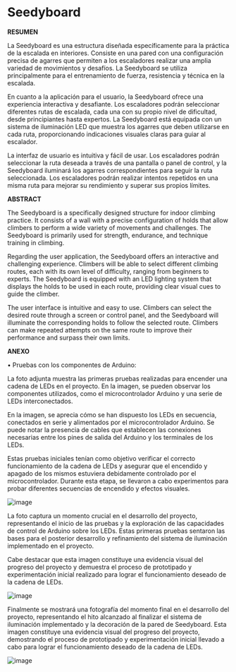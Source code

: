 # Seedyboard

**RESUMEN**

La Seedyboard es una estructura diseñada específicamente para la práctica de la escalada en 
interiores. Consiste en una pared con una configuración precisa de agarres que permiten a los 
escaladores realizar una amplia variedad de movimientos y desafíos. La Seedyboard se utiliza 
principalmente para el entrenamiento de fuerza, resistencia y técnica en la escalada.

En cuanto a la aplicación para el usuario, la Seedyboard ofrece una experiencia interactiva y 
desafiante. Los escaladores podrán seleccionar diferentes rutas de escalada, cada una con su 
propio nivel de dificultad, desde principiantes hasta expertos. La Seedyboard está equipada con 
un sistema de iluminación LED que muestra los agarres que deben utilizarse en cada ruta, 
proporcionando indicaciones visuales claras para guiar al escalador.

La interfaz de usuario es intuitiva y fácil de usar. Los escaladores podrán seleccionar la ruta 
deseada a través de una pantalla o panel de control, y la Seedyboard iluminará los agarres 
correspondientes para seguir la ruta seleccionada. Los escaladores podrán realizar intentos 
repetidos en una misma ruta para mejorar su rendimiento y superar sus propios límites.

**ABSTRACT**

The Seedyboard is a specifically designed structure for indoor climbing practice. It consists of a 
wall with a precise configuration of holds that allow climbers to perform a wide variety of 
movements and challenges. The Seedyboard is primarily used for strength, endurance, and 
technique training in climbing.

Regarding the user application, the Seedyboard offers an interactive and challenging experience. 
Climbers will be able to select different climbing routes, each with its own level of difficulty, 
ranging from beginners to experts. The Seedyboard is equipped with an LED lighting system that 
displays the holds to be used in each route, providing clear visual cues to guide the climber.

The user interface is intuitive and easy to use. Climbers can select the desired route through a 
screen or control panel, and the Seedyboard will illuminate the corresponding holds to follow 
the selected route. Climbers can make repeated attempts on the same route to improve their 
performance and surpass their own limits. 

**ANEXO**

• Pruebas con los componentes de Arduino:

La foto adjunta muestra las primeras pruebas realizadas para encender una cadena de LEDs en 
el proyecto. En la imagen, se pueden observar los componentes utilizados, como el 
microcontrolador Arduino y una serie de LEDs interconectados.

En la imagen, se aprecia cómo se han dispuesto los LEDs en secuencia, conectados en serie y 
alimentados por el microcontrolador Arduino. Se puede notar la presencia de cables que 
establecen las conexiones necesarias entre los pines de salida del Arduino y los terminales de 
los LEDs.

Estas pruebas iniciales tenían como objetivo verificar el correcto funcionamiento de la cadena 
de LEDs y asegurar que el encendido y apagado de los mismos estuviera debidamente 
controlado por el microcontrolador. Durante esta etapa, se llevaron a cabo experimentos para 
probar diferentes secuencias de encendido y efectos visuales.

![image](https://github.com/Alvaroguillen09/Seedyboard/assets/98521199/4183c166-f7dc-4380-a1bd-a09103ec16e2)

La foto captura un momento crucial en el desarrollo del proyecto, representando el inicio de las 
pruebas y la exploración de las capacidades de control de Arduino sobre los LEDs. Estas primeras 
pruebas sentaron las bases para el posterior desarrollo y refinamiento del sistema de 
iluminación implementado en el proyecto.

Cabe destacar que esta imagen constituye una evidencia visual del progreso del proyecto y 
demuestra el proceso de prototipado y experimentación inicial realizado para lograr el 
funcionamiento deseado de la cadena de LEDs.

![image](https://github.com/Alvaroguillen09/Seedyboard/assets/98521199/39ed9687-20e0-485b-86a9-ce04ee00002c)

Finalmente se mostrará una fotografía del momento final en el desarrollo del proyecto, 
representando el hito alcanzado al finalizar el sistema de iluminación implementado y la decoración 
de la pared de Seedyboard. Esta imagen constituye una evidencia visual del progreso del proyecto, 
demostrando el proceso de prototipado y experimentación inicial llevado a cabo para lograr el 
funcionamiento deseado de la cadena de LEDs.

![image](https://github.com/Alvaroguillen09/Seedyboard/assets/98521199/b1177020-6f49-41af-b1f9-3ae265a555d4)


